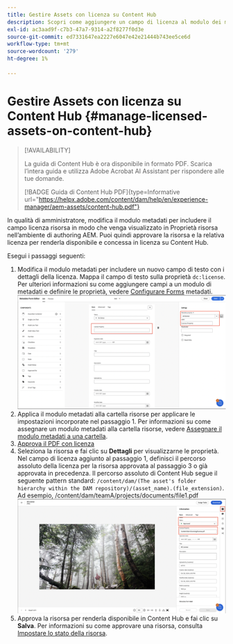 ```yaml
---
title: Gestire Assets con licenza su Content Hub
description: Scopri come aggiungere un campo di licenza al modulo dei metadati delle risorse, applicare la proprietà dei metadati della licenza alle cartelle di risorse e approvare le risorse con le licenze per l’utilizzo.
exl-id: ac3aad9f-c7b3-47a7-9314-a2f8277f0d3e
source-git-commit: ed7331647ea2227e6047e42e21444b743ee5ce6d
workflow-type: tm+mt
source-wordcount: '279'
ht-degree: 1%

---
```


# Gestire Assets con licenza su Content Hub {#manage-licensed-assets-on-content-hub}

>[!AVAILABILITY]
>
>La guida di Content Hub è ora disponibile in formato PDF. Scarica l’intera guida e utilizza Adobe Acrobat AI Assistant per rispondere alle tue domande.
>
>[!BADGE Guida di Content Hub PDF]{type=Informative url="https://helpx.adobe.com/content/dam/help/en/experience-manager/aem-assets/content-hub.pdf"}

In qualità di amministratore, modifica il modulo metadati per includere il campo licenza risorsa in modo che venga visualizzato in Proprietà risorsa nell’ambiente di authoring AEM. Puoi quindi approvare la risorsa e la relativa licenza per renderla disponibile e concessa in licenza su Content Hub.

Esegui i passaggi seguenti:

1. Modifica il modulo metadati per includere un nuovo campo di testo con i dettagli della licenza. Mappa il campo di testo sulla proprietà `dc:license`. Per ulteriori informazioni su come aggiungere campi a un modulo di metadati e definire le proprietà, vedere [Configurare Forms](/help/assets/metadata-assets-view.md#metadata-forms) metadati.
   ![estrazione zip](/help/assets/assets/metadata-form-edit.png)
1. Applica il modulo metadati alla cartella risorse per applicare le impostazioni incorporate nel passaggio 1. Per informazioni su come assegnare un modulo metadati alla cartella risorse, vedere [Assegnare il modulo metadati a una cartella](/help/assets/metadata-assets-view.md#metadata-forms).
1. [Approva il PDF con licenza](/help/assets/manage-organize-assets-view.md#set-asset-status)
1. Seleziona la risorsa e fai clic su **Dettagli** per visualizzarne le proprietà. Nel campo di licenza aggiunto al passaggio 1, definisci il percorso assoluto della licenza per la risorsa approvata al passaggio 3 o già approvata in precedenza. Il percorso assoluto di Content Hub segue il seguente pattern standard: `/content/dam/(The asset's folder hierarchy within the DAM repository)/(asset_name).(file_extension)`. Ad esempio, /content/dam/teamA/projects/documents/file1.pdf
   ![percorso assoluto](/help/assets/assets/absolute-path.png)
1. Approva la risorsa per renderla disponibile in Content Hub e fai clic su **Salva**. Per informazioni su come approvare una risorsa, consulta [Impostare lo stato della risorsa](/help/assets/manage-organize-assets-view.md#set-asset-status).
